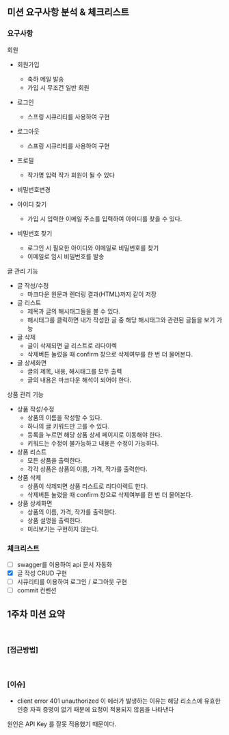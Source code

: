 ## 미션 요구사항 분석 & 체크리스트
### 요구사항

회원
- 회원가입
  - 축하 메일 발송
  - 가입 시 무조건 일반 회원

- 로그인
  - 스프링 시큐리티를 사용하여 구현

- 로그아웃
  - 스프링 시큐리티를 사용하여 구현

- 프로필
  - 작가명 입력 작가 회원이 될 수 있다

- 비밀번호변경

- 아이디 찾기
    - 가입 시 입력한 이메일 주소를 입력하여 아이디를 찾을 수 있다.
- 비밀번호 찾기
    - 로그인 시 필요한 아이디와 이메일로 비밀번호를 찾기
    - 이메일로 임시 비밀번호를 발송

글 관리 기능
- 글 작성/수정
    - 마크다운 원문과 렌더링 결과(HTML)까지 같이 저장
- 글 리스트
    - 제목과 글의 해시태그들을 볼 수 있다.
    - 해시태그를 클릭하면 내가 작성한 글 중 해당 해시태그와 관련된 글들을 보기 가능
- 글 삭제
    - 글이 삭제되면 글 리스트로 리다이렉
    - 삭제버튼 눌렀을 때 confirm 창으로 삭제여부를 한 번 더 물어본다.
- 글 상세화면
    - 글의 제목, 내용, 해시태그를 모두 출력
    - 글의 내용은 마크다운 해석이 되어야 한다.

상품 관리 기능

- 상품 작성/수정
    - 상품의 이름을 작성할 수 있다.
    - 하나의 글 키워드만 고를 수 있다.
    - 등록을 누르면 해당 상품 상세 페이지로 이동해야 한다.
    - 키워드는 수정이 불가능하고 내용은 수정이 가능하다.
- 상품 리스트
    - 모든 상품을 출력한다.
    - 각각 상품은 상품의 이름, 가격, 작가를 출력한다.
- 상품 삭제
    - 상품이 삭제되면 상품 리스트로 리다이렉트 한다.
    - 삭제버튼 눌렀을 때 confirm 창으로 삭제여부를 한 번 더 물어본다.
- 상품 상세화면
    - 상품의 이름, 가격, 작가를 출력한다.
    - 상품 설명을 출력한다.
    - 미리보기는 구현하지 않는다.

### 체크리스트

- [ ] swagger를 이용하여 api 문서 자동화
- [X] 글 작성 CRUD 구현
- [ ] 시큐리티를 이용하여 로그인 / 로그아웃 구현
- [ ] commit 컨벤션

## 1주차 미션 요약

<br>


### [접근방법]



<br>

### [이슈]
- client error 401 unauthorized
이 에러가 발생하는 이유는 해당 리소스에 유효한 인증 자격 증명이 없기 때문에 요청이 적용되지 않음을 나타낸다

원인은 API Key 를 잘못 적용했기 때문이다. 

